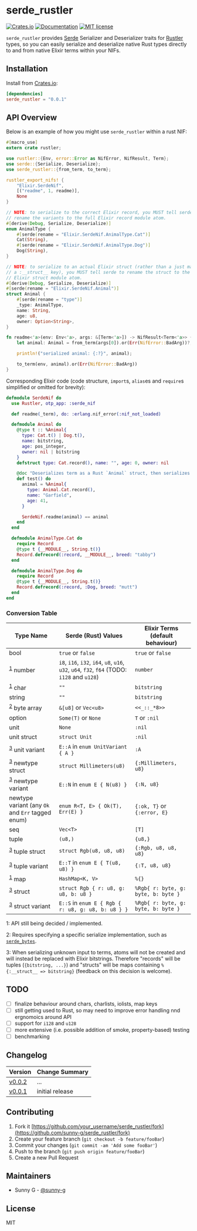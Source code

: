 # serde_rustler

<!-- [![GitHub tag](https://img.shields.io/github/tag/Naereen/StrapDown.js.svg)](https://GitHub.com/Naereen/StrapDown.js/tags/) -->
<!-- [![Build Status](https://semaphoreci.com/api/v1/sunny-g/xdr/branches/master/badge.svg)](https://semaphoreci.com/sunny-g/xdr) -->
[![Crates.io](https://img.shields.io/crates/v/serde_rustler.svg)](https://crates.io/crates/serde_rustler)
[![Documentation](https://docs.rs/serde_rustler/badge.svg)](https://docs.rs/serde_rustler)
[![MIT license](https://img.shields.io/badge/License-MIT-blue.svg)](https://lbesson.mit-license.org/)

`serde_rustler` provides [Serde](https://serde.rs) Serializer and Deserializer traits for [Rustler](https://github.com/rusterlium/rustler) types, so you can easily serialize and deserialize native Rust types directly to and from native Elixir terms within your NIFs.

## Installation

Install from [Crates.io](https://crates.io/crates/serde_rustler):

```toml
[dependencies]
serde_rustler = "0.0.1"
```

## API Overview

Below is an example of how you might use `serde_rustler` within a rust NIF:

```rust
#[macro_use]
extern crate rustler;

use rustler::{Env, error::Error as NifError, NifResult, Term};
use serde::{Serialize, Deserialize};
use serde_rustler::{from_term, to_term};

rustler_export_nifs! {
    "Elixir.SerdeNif",
    [("readme", 1, readme)],
    None
}

// NOTE: to serialize to the correct Elixir record, you MUST tell serde to
// rename the variants to the full Elixir record module atom.
#[derive(Debug, Serialize, Deserialize)]
enum AnimalType {
    #[serde(rename = "Elixir.SerdeNif.AnimalType.Cat")]
    Cat(String),
    #[serde(rename = "Elixir.SerdeNif.AnimalType.Dog")]
    Dog(String),
}

// NOTE: to serialize to an actual Elixir struct (rather than a just map with
// a :__struct__ key), you MUST tell serde to rename the struct to the full
// Elixir struct module atom.
#[derive(Debug, Serialize, Deserialize)]
#[serde(rename = "Elixir.SerdeNif.Animal")]
struct Animal {
    #[serde(rename = "type")]
    _type: AnimalType,
    name: String,
    age: u8,
    owner: Option<String>,
}

fn readme<'a>(env: Env<'a>, args: &[Term<'a>]) -> NifResult<Term<'a>> {
    let animal: Animal = from_term(args[0]).or(Err(NifError::BadArg))?;

    println!("serialized animal: {:?}", animal);

    to_term(env, animal).or(Err(NifError::BadArg))
}
```

Corresponding Elixir code (code structure, `import`s, `alias`es and `require`s simplified or omitted for brevity):

```elixir
defmodule SerdeNif do
  use Rustler, otp_app: :serde_nif

  def readme(_term), do: :erlang.nif_error(:nif_not_loaded)

  defmodule Animal do
    @type t :: %Animal{
      type: Cat.t() | Dog.t(),
      name: bitstring,
      age: pos_integer,
      owner: nil | bitstring
    }
    defstruct type: Cat.record(), name: "", age: 0, owner: nil

    @doc "Deserializes term as a Rust `Animal` struct, then serializes it back into an Elixir `Animal` struct. Should return true."
    def test() do
      animal = %Animal{
        type: Animal.Cat.record(),
        name: "Garfield",
        age: 41,
      }

      SerdeNif.readme(animal) == animal
    end
  end

  defmodule AnimalType.Cat do
    require Record
    @type t {__MODULE__, String.t()}
    Record.defrecord(:record, __MODULE__, breed: "tabby")
  end

  defmodule AnimalType.Dog do
    require Record
    @type t {__MODULE__, String.t()}
    Record.defrecord(:record, :Dog, breed: "mutt")
  end
end
```

### Conversion Table

| Type Name | Serde (Rust) Values | Elixir Terms (default behaviour) |
|-----------|------------------|---------------------|
| bool | `true` or `false` | `true` or `false` |
| <sup>[1](#todo)</sup> number | `i8`, `i16`, `i32`, `i64`, `u8`, `u16`, `u32`, `u64`, `f32`, `f64` (TODO: `i128` and `u128`) | `number` |
| <sup>[1](#atom)</sup> char | `""` | `bitstring` |
| string | `""` | `bitstring` |
| <sup>[2](#byte)</sup> byte array | `&[u8]` or `Vec<u8>` | `<<_::_*8>>` |
| option | `Some(T)` or `None` | `T` or `:nil` |
| unit | `None` | `:nil` |
| unit struct | `struct Unit` | `:nil` |
| <sup>[3](#atom)</sup> unit variant | `E::A` in `enum UnitVariant { A }` | `:A` |
| <sup>[3](#atom)</sup> newtype struct | `struct Millimeters(u8)` | `{:Millimeters, u8}` |
| <sup>[3](#atom)</sup> newtype variant | `E::N` in `enum E { N(u8) }` | `{:N, u8}` |
| newtype variant (any `Ok` and `Err` tagged enum) | `enum R<T, E> { Ok(T), Err(E) }` | `{:ok, T}` or `{:error, E}` |
| seq | `Vec<T>` | `[T]` |
| tuple | `(u8,)` | `{u8,}` |
| <sup>[3](#atom)</sup> tuple struct | `struct Rgb(u8, u8, u8)` | `{:Rgb, u8, u8, u8}` |
| <sup>[3](#atom)</sup> tuple variant | `E::T` in `enum E { T(u8, u8) }` | `{:T, u8, u8}` |
| <sup>[1](#todo)</sup> map | `HashMap<K, V>` | `%{}` |
| <sup>[3](#atom)</sup> struct | `struct Rgb { r: u8, g: u8, b: u8 }` | `%Rgb{ r: byte, g: byte, b: byte }` |
| <sup>[3](#atom)</sup> struct variant | `E::S` in `enum E { Rgb { r: u8, g: u8, b: u8 } }` | `%Rgb{ r: byte, g: byte, b: byte }` |

<a name="todo">1</a>: API still being decided / implemented.

<a name="byte">2</a>: Requires specifying a specific serialize implementation, such as [`serde_bytes`](https://crates.io/crates/serde_bytes/).

<a name="atom">3</a>: When serializing unknown input to terms, atoms will not be created and will instead be replaced with Elixir bitstrings. Therefore "records" will be tuples (`{bitstring, ...}`) and "structs" will be maps containing `%{:__struct__ => bitstring}` (feedback on this decision is welcome).

## TODO

- [ ] finalize behaviour around chars, charlists, iolists, map keys
- [ ] still getting used to Rust, so may need to improve error handling nnd ergnomoics around API
- [ ] support for `i128` and `u128`
- [ ] more extensive (i.e. possible addition of smoke, property-based) testing
- [ ] benchmarking

## Changelog

| Version | Change Summary |
| ------- | ---------------|
| [v0.0.2](https://crates.io/crates/serde_rustler/0.0.2) | ... |
| [v0.0.1](https://crates.io/crates/serde_rustler/0.0.1) | initial release |

## Contributing

1. Fork it [https://github.com/your_username/serde_rustler/fork](https://github.com/sunny-g/serde_rustler/fork)
2. Create your feature branch (`git checkout -b feature/fooBar`)
3. Commit your changes (`git commit -am 'Add some fooBar'`)
4. Push to the branch (`git push origin feature/fooBar`)
5. Create a new Pull Request

## Maintainers

- Sunny G - [@sunny-g](https://github.com/sunny-g)

<!-- ## Contributors -->

## License

MIT
